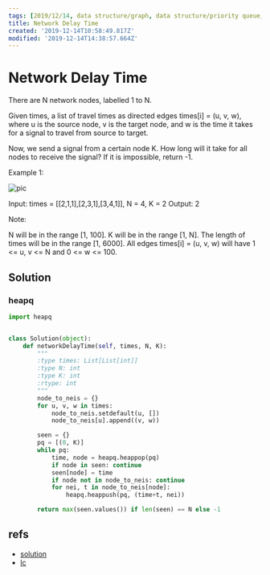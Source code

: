 ```yaml
---
tags: [2019/12/14, data structure/graph, data structure/priority queue, leetcode/743, method/djikstra]
title: Network Delay Time
created: '2019-12-14T10:58:49.817Z'
modified: '2019-12-14T14:38:57.664Z'
---
```


# Network Delay Time

There are N network nodes, labelled 1 to N.

Given times, a list of travel times as directed edges times[i] = (u, v, w), where u is the source node, v is the target node, and w is the time it takes for a signal to travel from source to target.

Now, we send a signal from a certain node K. How long will it take for all nodes to receive the signal? If it is impossible, return -1.

 

Example 1:

![pic](https://assets.leetcode.com/uploads/2019/05/23/931_example_1.png)

Input: times = [[2,1,1],[2,3,1],[3,4,1]], N = 4, K = 2
Output: 2
 

Note:

N will be in the range [1, 100].
K will be in the range [1, N].
The length of times will be in the range [1, 6000].
All edges times[i] = (u, v, w) will have 1 <= u, v <= N and 0 <= w <= 100.

## Solution

### heapq

```python
import heapq


class Solution(object):
    def networkDelayTime(self, times, N, K):
        """
        :type times: List[List[int]]
        :type N: int
        :type K: int
        :rtype: int
        """
        node_to_neis = {}
        for u, v, w in times:
            node_to_neis.setdefault(u, [])
            node_to_neis[u].append((v, w))

        seen = {}
        pq = [(0, K)]
        while pq:
            time, node = heapq.heappop(pq)
            if node in seen: continue
            seen[node] = time
            if node not in node_to_neis: continue
            for nei, t in node_to_neis[node]:
                heapq.heappush(pq, (time+t, nei))

        return max(seen.values()) if len(seen) == N else -1


```

## refs

* [solution](https://leetcode.com/problems/network-delay-time/discuss/187713/Python-concise-queue-and-heap-solutions)
* [lc](https://leetcode.com/problems/network-delay-time/)
